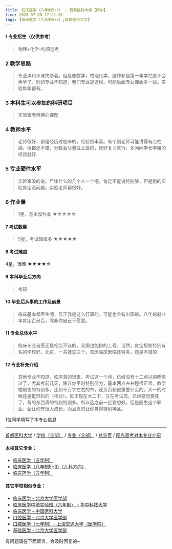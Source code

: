```yaml
---
title: 临床医学（八年制5+3） - 首都医科大学【精华】
time: 2020-07-08 17:22:20
tags: [临床医学（八年制5+3）,首都医科大学]
---
```

#### 1 专业招生（仅供参考）  
> 物理+化学-均须选考

### 2 教学思路
> 专业课和水课夹杂着。但是像数学，物理化学，这种都是第一年学完就不会再学了。别的专业不知道，我们专业是这样。可能后面专业课会多一些。实验每年都有。


### 3 本科生可以参加的科研项目
>实验室老师横向课题


### 4 教师水平
> 老师很好，都是经历过临床的，经验很丰富。有个别老师可能讲得有点枯燥，但都还不错。分数会尽量往上提的，好好复习就行，多问问学长学姐的经验就好


### 5 专业硬件水平
> 实验室没的说，尸体什么的几个人一个吧，肯定不能说特别够，但是别的实验肯定没问题。实验老师都很好。


### 6 作业量
>1星，基本没作业
★☆☆☆☆


#### 7 考试数量
>5星，考试超级多
★★★★★



#### 8 考试难度
> 
4星，很难
★★★★☆


#### 9 本科毕业后方向
> 考研


#### 10 毕业后从事的工作及前景
> 临床基本都医生吧，反正我是这么打算的。可能也会有出国的。八年的就业率肯定百分百，除非你自己不愿意。


#### 11 专业总体水平
> 临床专业首医还是相当不错的，全国也能排的上号。当然，肯定那些特别有名的学校好。北京，一共就这三个，首医临床医院还特多，还是不错的


#### 12 专业补充介绍
> 其他专业不知道，临床真的很累。考试这一个月，已经没有十二点以前睡觉过了，尤其考前几天，除非你平时特别努力，基本两点左右睡很正常。教学楼刷夜的特别多。比如十万字左右的书，还页页都很重要什么的。大一的时候还是挺轻松的（相对）。反正现在大二下，又在考试周，已经感觉要死了。背的东西真的特别特别多。所以选之前一定要想好。但是医生这个职业，会让你有很大成长，而且真的让你觉得特别神圣。

1位同学填写了本专业信息
***
[首都医科大学](https://univgo.github.io/2020/07/08/首都医科大学) / [学校（全部）](https://univgo.github.io/2020/07/08/3efa6bcca419) / [专业（全部）](https://univgo.github.io/2020/07/08/2d4c6d3552c2) / [总览页](https://univgo.github.io/2020/07/08/445daeb4fa00) / [阳光高考对本专业介绍](http://gaokao.chsi.com.cn/sch/zyk/view.do?schId=73394594&specId=73385072)
#### 本校其它专业：
- [临床医学（五年制）](https://univgo.github.io/2020/07/08/d3eb2a0ea89b)
- [临床医学（八年制5+3）（儿科方向）](https://univgo.github.io/2020/07/08/a53ce68e61ac)
- [临床药学（五年制）](https://univgo.github.io/2020/07/08/6c0e8ed545fd)

#### 其它学校相似专业：
- [临床医学 - 北京大学医学部](https://univgo.github.io/2020/07/08/fc8f1415787d)
- [临床医学中德实验班（六年制） - 华中科技大学](https://univgo.github.io/2020/07/08/c6c73939dff9)
- [临床医学 - 中国医科大学](https://univgo.github.io/2020/07/08/6ff86ee1e84a)
- [口腔医学 - 北京大学医学部](https://univgo.github.io/2020/07/08/ba5dd8a6a86a )
- [口腔医学（七年制）- 上海交通大学（医学院）](https://univgo.github.io/2020/07/08/563f4bf857b0)
- [基础医学 - 北京大学医学部](https://univgo.github.io/2020/07/08/66c1f9a9ed13)

有问题请在下面留言，会及时回复的~